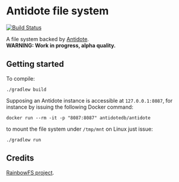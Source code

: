 # Antidote file system

[![Build Status](https://travis-ci.org/pviotti/antidote-fs.svg?branch=master)](https://travis-ci.org/pviotti/antidote-fs)  

A file system backed by [Antidote](http://syncfree.github.io/antidote/).  
**WARNING: Work in progress, alpha quality.**

## Getting started

To compile:

    ./gradlew build

Supposing an Antidote instance is accessible at `127.0.0.1:8087`,
for instance by issuing the following Docker command:

    docker run --rm -it -p "8087:8087" antidotedb/antidote

to mount the file system under `/tmp/mnt` on Linux just issue:

    ./gradlew run

## Credits

[RainbowFS project](http://rainbowfs.lip6.fr/).
